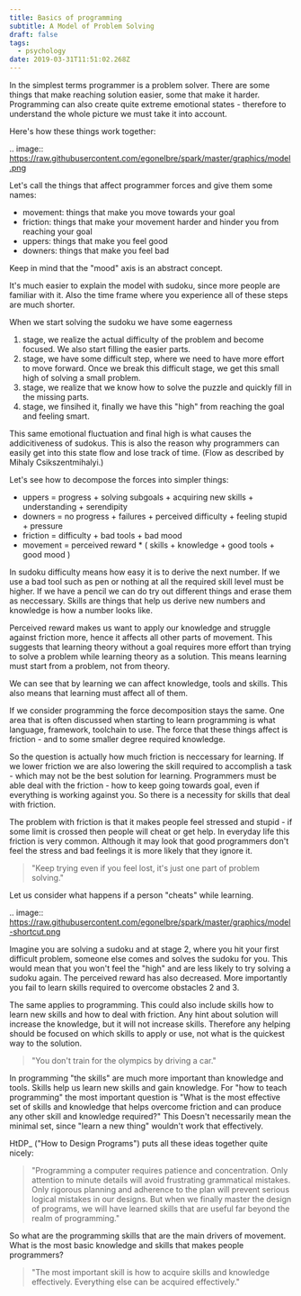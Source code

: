 ```yaml
---
title: Basics of programming
subtitle: A Model of Problem Solving
draft: false
tags:
  - psychology
date: 2019-03-31T11:51:02.268Z
---
```

In the simplest terms programmer is a problem solver. There are some things that make reaching solution easier, some that make it harder. Programming can also create quite extreme emotional states - therefore to understand the whole picture we must take it into account.

<!--more-->

Here's how these things work together:

.. image:: https://raw.githubusercontent.com/egonelbre/spark/master/graphics/model.png

Let's call the things that affect programmer forces and give them some names:

* movement: things that make you move towards your goal
* friction: things that make your movement harder and hinder you from reaching your goal
* uppers: things that make you feel good
* downers: things that make you feel bad

Keep in mind that the "mood" axis is an abstract concept.

It's much easier to explain the model with sudoku, since more people are familiar with it. Also the time frame where you experience all of these steps are much shorter.

When we start solving the sudoku we have some eagerness

1. stage, we realize the actual difficulty of the problem and become focused. We also start filling the easier parts.
2. stage, we have some difficult step, where we need to have more effort to move forward. Once we break this difficult stage, we get this small high of solving a small problem.
3. stage, we realize that we know how to solve the puzzle and quickly fill in the missing parts.
4. stage, we finsihed it, finally we have this "high" from reaching the goal and feeling smart.

This same emotional fluctuation and final high is what causes the addicitiveness of sudokus. This is also the reason why programmers can easily get into this state flow and lose track of time. (Flow as described by Mihaly Csikszentmihalyi.)

Let's see how to decompose the forces into simpler things:

* uppers = progress + solving subgoals + acquiring new skills + understanding + serendipity
* downers = no progress + failures + perceived difficulty + feeling stupid + pressure
* friction = difficulty + bad tools + bad mood
* movement = perceived reward * ( skills + knowledge + good tools + good mood )

In sudoku difficulty means how easy it is to derive the next number. If we use a bad tool such as pen or nothing at all the required skill level must be higher. If we have a pencil we can do try out different things and erase them as neccessary. Skills are things that help us derive new numbers and knowledge is how a number looks like.

Perceived reward makes us want to apply our knowledge and struggle against friction more, hence it affects all other parts of movement. This suggests that learning theory without a goal requires more effort than trying to solve a problem while learning theory as a solution. This means learning must start from a problem, not from theory.

We can see that by learning we can affect knowledge, tools and skills. This also means that learning must affect all of them.

If we consider programming the force decomposition stays the same. One area that is often discussed when starting to learn programming is what language, framework, toolchain to use. The force that these things affect is friction - and to some smaller degree required knowledge.

So the question is actually how much friction is neccessary for learning. If we lower friction we are also lowering the skill required to accomplish a task - which may not be the best solution for learning. Programmers must be able deal with the friction - how to keep going towards goal, even if everything is working against you. So there is a necessity for skills that deal with friction.

The problem with friction is that it makes people feel stressed and stupid - if some limit is crossed then people will cheat or get help. In everyday life this friction is very common. Although it may look that good programmers don't feel the stress and bad feelings it is more likely that they ignore it.

> "Keep trying even if you feel lost, it's just one part of problem solving."

Let us consider what happens if a person "cheats" while learning.

.. image:: https://raw.githubusercontent.com/egonelbre/spark/master/graphics/model-shortcut.png

Imagine you are solving a sudoku and at stage 2, where you hit your first difficult problem, someone else comes and solves the sudoku for you. This would mean that you won't feel the "high" and are less likely to try solving a sudoku again. The perceived reward has also decreased. More importantly you fail to learn skills required to overcome obstacles 2 and 3.

The same applies to programming. This could also include skills how to learn new skills and how to deal with friction. Any hint about solution will increase the knowledge, but it will not increase skills. Therefore any helping should be focused on which skills to apply or use, not what is the quickest way to the solution.

> "You don't train for the olympics by driving a car."

In programming "the skills" are much more important than knowledge and tools. Skills help us learn new skills and gain knowledge. For "how to teach programming" the most important question is "What is the most effective set of skills and knowledge that helps overcome friction and can produce any other skill and knowledge required?" This Doesn't necessarily mean the minimal set, since "learn a new thing" wouldn't work that effectively.

HtDP_ ("How to Design Programs") puts all these ideas together quite nicely:

> "Programming a computer requires patience and concentration. Only attention to minute details will avoid frustrating grammatical mistakes. Only rigorous planning and adherence to the plan will prevent serious logical mistakes in our designs. But when we finally master the design of programs, we will have learned skills that are useful far beyond the realm of programming."

So what are the programming skills that are the main drivers of movement. What is the most basic knowledge and skills that makes people programmers?

> "The most important skill is how to acquire skills and knowledge effectively. Everything else can be acquired effectively."
